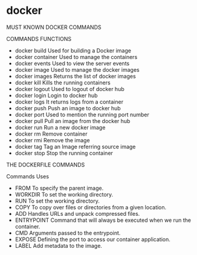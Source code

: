 # docker

MUST KNOWN DOCKER COMMANDS

COMMANDS	          FUNCTIONS
- docker build	Used for building a Docker image
- docker container	Used to manage the containers
- docker events	Used to view the server events
- docker image	Used to manage the docker images
- docker images	Returns the list of docker images
- docker kill	Kills the running containers
- docker logout	Used to logout of docker hub
- docker login	Login to docker hub
- docker logs	It returns logs from a container
- docker push	Push an image to docker hub
- docker port	Used to mention the running port number
- docker pull	Pull an image from the docker hub
- docker run	Run a new docker image
- docker rm	Remove container
- docker rmi	Remove the image
- docker tag	Tag an Image referring source image
- docker stop	Stop the running container



THE DOCKERFILE COMMANDS
    
Commands	   Uses
- FROM	To specify the parent image.
- WORKDIR	To set the working directory.
- RUN	To set the working directory.
- COPY	To copy over files or directories from a given location.
- ADD	Handles URLs and unpack compressed files.
- ENTRYPOINT	Command that will always be executed when we run the container.
- CMD	Arguments passed to the entrypoint.
- EXPOSE	Defining the port to access our container application.
- LABEL	Add metadata to the image.